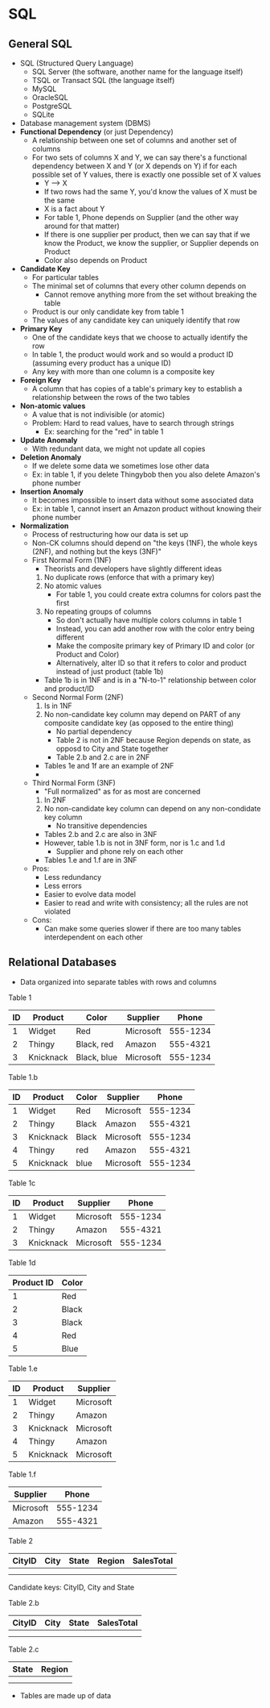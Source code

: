 # SQL

## General SQL
- SQL (Structured Query Language)
    - SQL Server (the software, another name for the language itself)
    - TSQL or Transact SQL (the language itself)
    - MySQL
    - OracleSQL
    - PostgreSQL
    - SQLite
- Database management system (DBMS)
- **Functional Dependency** (or just Dependency)
    - A relationship between one set of columns and another set of columns
    - For two sets of columns X and Y, we can say there's a functional dependency between X and Y (or X depends on Y) if for each possible set of Y values, there is exactly one possible set of X values
        - Y --> X
        - If two rows had the same Y, you'd know the values of X must be the same
        - X is a fact about Y
        - For table 1, Phone depends on Supplier (and the other way around for that matter)
        - If there is one supplier per product, then we can say that if we know the Product, we know the supplier, or Supplier depends on Product
        - Color also depends on Product
- **Candidate Key**
    - For particular tables
    - The minimal set of columns that every other column depends on
        - Cannot remove anything more from the set without breaking the table
    - Product is our only candidate key from table 1
    - The values of any candidate key can uniquely identify that row
- **Primary Key** 
    - One of the candidate keys that we choose to actually identify the row
    - In table 1, the product would work and so would a product ID (assuming every product has a unique ID)
    - Any key with more than one column is a composite key
- **Foreign Key**
    - A column that has copies of a table's primary key to establish a relationship between the rows of the two tables
- **Non-atomic values**
    - A value that is not indivisible (or atomic)
    - Problem: Hard to read values, have to search through strings
        - Ex: searching for the "red" in table 1
- **Update Anomaly**
    - With redundant data, we might not update all copies
- **Deletion Anomaly**
    - If we delete some data we sometimes lose other data
    - Ex: in table 1, if you delete Thingybob then you also delete Amazon's phone number
- **Insertion Anomaly**
    - It becomes impossible to insert data without some associated data
    - Ex: in table 1, cannot insert an Amazon product without knowing their phone number
- **Normalization**
    - Process of restructuring how our data is set up
    - Non-CK columns should depend on "the keys (1NF), the whole keys (2NF), and nothing but the keys (3NF)"
    - First Normal Form (1NF)
        - Theorists and developers have slightly different ideas
        1. No duplicate rows (enforce that with a primary key)
        2. No atomic values
            - For table 1, you could create extra columns for colors past the first
        3. No repeating groups of columns
            - So don't actually have multiple colors columns in table 1
            - Instead, you can add another row with the color entry being different
            - Make the composite primary key of Primary ID and color (or Product and Color)
            - Alternatively, alter ID so that it refers to color and product instead of just product (table 1b)
        - Table 1b is in 1NF and is in a "N-to-1" relationship between color and product/ID
    - Second Normal Form (2NF)
        1. Is in 1NF
        2. No non-candidate key column may depend on PART of any composite candidate key (as opposed to the entire thing)
            - No partial dependency
            - Table 2 is not in 2NF because Region depends on state, as opposd to City and State together
            - Table 2.b and 2.c are in 2NF
        - Tables 1e and 1f are an example of 2NF
        - 
    - Third Normal Form (3NF)
        - "Full normalized" as for as most are concerned
        1. In 2NF
        2. No non-candidate key column can depend on any non-condidate key column
            - No transitive dependencies
        - Tables 2.b and 2.c are also in 3NF
        - However, table 1.b is not in 3NF form, nor is 1.c and 1.d
            - Supplier and phone rely on each other
        - Tables 1.e and 1.f are in 3NF
    - Pros: 
        - Less redundancy
        - Less errors
        - Easier to evolve data model
        - Easier to read and write with consistency; all the rules are not violated
    - Cons:
        - Can make some queries slower if there are too many tables interdependent on each other
    
## Relational Databases
- Data organized into separate tables with rows and columns

Table 1

| ID | Product   | Color       | Supplier  | Phone
|----|-----------|-------------|-----------|---------
| 1  | Widget    | Red         | Microsoft | 555-1234
| 2  | Thingy    | Black, red  | Amazon    | 555-4321
| 3  | Knicknack | Black, blue | Microsoft | 555-1234

Table 1.b

| ID | Product   | Color | Supplier  | Phone
|----|-----------|-------|-----------|---------------
| 1  | Widget    | Red   | Microsoft | 555-1234
| 2  | Thingy    | Black | Amazon    | 555-4321
| 3  | Knicknack | Black | Microsoft | 555-1234
| 4  | Thingy    | red   | Amazon    | 555-4321
| 5  | Knicknack | blue  | Microsoft | 555-1234

Table 1c

| ID | Product   | Supplier  | Phone
|----|-----------|-----------|---------------
| 1  | Widget    | Microsoft | 555-1234
| 2  | Thingy    | Amazon    | 555-4321
| 3  | Knicknack | Microsoft | 555-1234

Table 1d

| Product ID | Color   
|------------|---------
| 1          | Red    
| 2          | Black    
| 3          | Black 
| 4          | Red    
| 5          | Blue 

Table 1.e

| ID | Product   | Supplier  |
|----|-----------|-----------|
| 1  | Widget    | Microsoft |
| 2  | Thingy    | Amazon    |
| 3  | Knicknack | Microsoft |
| 4  | Thingy    | Amazon    |
| 5  | Knicknack | Microsoft |

Table 1.f

| Supplier  | Phone    |
|-----------|----------|
| Microsoft | 555-1234 |
| Amazon    | 555-4321 |



Table 2

| CityID | City | State | Region | SalesTotal |
|--------|------|-------|--------|------------|
|        |      |       |        |            |
|        |      |       |        |            |

Candidate keys: CityID, City and State

Table 2.b

| CityID | City | State | SalesTotal |
|--------|------|-------|------------|
|        |      |       |            |
|        |      |       |            |

Table 2.c

| State | Region |
|-------|--------|
|       |        |
|       |        |

- Tables are made up of data

